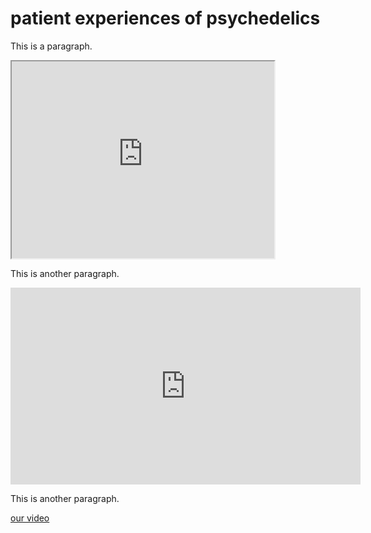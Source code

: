 <!DOCTYPE html>
<html> 
  <head>
    <title>patient experiences on psychedelics</title> 
  </head>

  <body> 
    <h1>patient experiences of psychedelics</h1> 
    <p>This is a paragraph.</p>
    <iframe width="420" height="315"
    src="https://www.youtube.com/embed/tgbNymZ7vqY?start=10&end=20">
    </iframe>
    <p>This is another paragraph.</p>
    <iframe width="560" height="315" 
    src="https://www.youtube.com/embed/UGN2l-XY_EE?si=PvjXSn17Es676Z1q&amp;start=3847" 
    title="YouTube video player" frameborder="0" allow="accelerometer; 
    autoplay; clipboard-write; encrypted-media; gyroscope; picture-in-picture; 
    web-share" allowfullscreen></iframe>
    <p>This is another paragraph.</p>
    <a href="https://www.youtube.com/watch?v=UGN2l-XY_EE&ab_channel=RealStories">our video</a>
</body>
</html>
